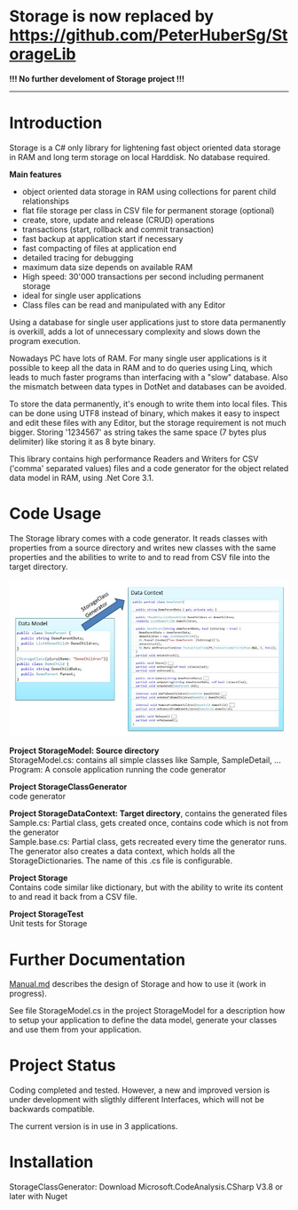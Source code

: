 # Storage is now replaced by https://github.com/PeterHuberSg/StorageLib

**!!! No further develoment of Storage project !!!**

***



# Introduction
Storage is a C# only library for lightening fast object oriented data storage in RAM and 
long term storage on local Harddisk. No database required.

**Main features**
* object oriented data storage in RAM using collections for parent child relationships
* flat file storage per class in CSV file for permanent storage (optional)
* create, store, update and release (CRUD) operations
* transactions (start, rollback and commit transaction)
* fast backup at application start if necessary
* fast compacting of files at application end
* detailed tracing for debugging
* maximum data size depends on available RAM
* High speed: 30'000 transactions per second including permanent storage
* ideal for single user applications
* Class files can be read and manipulated with any Editor

Using a database for single user applications just to store data permanently is overkill, adds 
a lot of unnecessary complexity and slows down the program execution.

Nowadays PC have lots of RAM. For many single user applications is it possible to keep all the data in RAM and to do queries using Linq, 
which leads to much faster programs than interfacing with a "slow" database. Also the mismatch between data types in DotNet and databases
can be avoided.

To store the data permanently, it's enough to write them into local files. This can be done using UTF8 instead of binary, which
makes it easy to inspect and edit these files with any Editor, but the storage requirement is not much bigger. Storing '1234567' as string
takes the same space (7 bytes plus delimiter) like storing it as 8 byte binary.

This library contains high performance Readers and Writers for CSV ('comma' separated values) files and a code generator for the 
object related data model in RAM, using .Net Core 3.1.

# Code Usage
The Storage library comes with a code generator. It reads classes with properties from a source
directory and writes new classes with the same properties and the 
abilities to write to and to read from CSV file into the target directory.

![](Generator.jpg)

**Project StorageModel: Source directory**  
StorageModel.cs: contains all simple classes like Sample, SampleDetail, ...  
Program: A console application running the code generator

**Project StorageClassGenerator**  
code generator

**Project StorageDataContext: Target directory**, contains the generated files  
Sample.cs: Partial class, gets created once, contains code which is not from the generator  
Sample.base.cs: Partial class, gets recreated every time the generator runs.  
The generator also creates a data context, which holds all the StorageDictionaries. The
name of this .cs file is configurable.

**Project Storage**  
Contains code similar like dictionary, but with the ability to write its content to and read 
it back from a CSV file.

**Project StorageTest**  
Unit tests for Storage

# Further Documentation
[Manual.md](Manual.md) describes the design of Storage and how to use it (work in progress).

See file StorageModel.cs in the project StorageModel for a description how to setup your 
application to define the data model, generate your classes and use them from your 
application.

# Project Status
Coding completed and tested. However, a new and improved version is under development with
sligthly different Interfaces, which will not be backwards compatible.
 
The current version is in use in 3 applications.

# Installation

StorageClassGenerator: Download Microsoft.CodeAnalysis.CSharp V3.8 or later with Nuget
 

